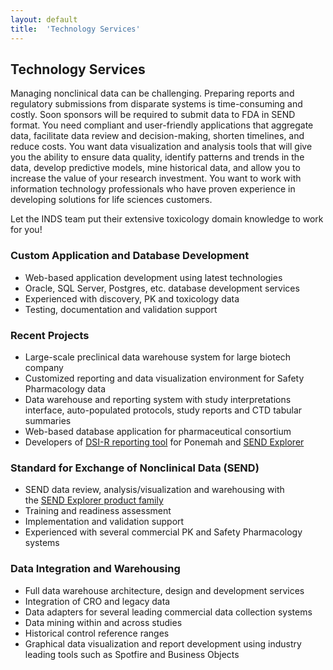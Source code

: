 ```yaml
---
layout: default
title:  'Technology Services'
---
```


Technology Services
-------------------

Managing nonclinical data can be challenging. Preparing reports and regulatory
submissions from disparate systems is time-consuming and costly. Soon sponsors
will be required to submit data to FDA in SEND format. You need compliant and
user-friendly applications that aggregate data, facilitate data review and
decision-making, shorten timelines, and reduce costs. You want data
visualization and analysis tools that will give you the ability to ensure data
quality, identify patterns and trends in the data, develop predictive models,
mine historical data, and allow you to increase the value of your research
investment. You want to work with information technology professionals who have
proven experience in developing solutions for life sciences customers.

Let the INDS team put their extensive toxicology domain knowledge to work for
you!

### Custom Application and Database Development

-   Web-based application development using latest technologies
-   Oracle, SQL Server, Postgres, etc. database development services
-   Experienced with discovery, PK and toxicology data
-   Testing, documentation and validation support

### Recent Projects

-   Large-scale preclinical data warehouse system for large biotech company
-   Customized reporting and data visualization environment for Safety
    Pharmacology data
-   Data warehouse and reporting system with study interpretations interface,
    auto-populated protocols, study reports and CTD tabular summaries
-   Web-based database application for pharmaceutical consortium
-   Developers of [DSI-R reporting
    tool](http://www.datasci.com/products/software/ponemah/dsi-reporting) for
    Ponemah and [SEND Explorer](/sendexplorer)

### Standard for Exchange of Nonclinical Data (SEND)

-   SEND data review, analysis/visualization and warehousing with the [SEND
    Explorer product family](/sendexplorer-product-family)
-   Training and readiness assessment
-   Implementation and validation support
-   Experienced with several commercial PK and Safety Pharmacology systems

### Data Integration and Warehousing

-   Full data warehouse architecture, design and development services
-   Integration of CRO and legacy data
-   Data adapters for several leading commercial data collection systems
-   Data mining within and across studies
-   Historical control reference ranges
-   Graphical data visualization and report development using industry leading
    tools such as Spotfire and Business Objects


